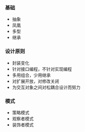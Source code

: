 ### 基础
- 抽象
- 凤凰
- 多型
- 继承

### 设计原则
- 封装变化
- 针对接口编程，不针对实现编程
- 多用组合，少用继承
- 对扩展开放，对修改关闭
- 为交互对象之间对松耦合设计而努力

### 模式
- 策略模式
- 观察者模式
- 装饰者模式